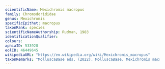 ```yaml
---
scientificName: Mexichromis macropus
family: Chromodorididae
genus: Mexichromis
specificEpithet: macropus
taxonRank: species
scientificNameAuthorship: Rudman, 1983
identificationQualifier: 
colours:
aphiaID: 533928
eolID: 46449645
wikipediaURL: "https://en.wikipedia.org/wiki/Mexichromis_macropus"
taxonRemarks: "MolluscaBase eds. (2022). MolluscaBase. Mexichromis macropus Rudman, 1983. Accessed through: World Register of Marine Species at: https://www.marinespecies.org/aphia.php?p=taxdetails&id=533928 on 2022-02-24"
---
```

